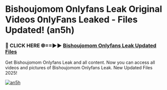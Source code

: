 # Bishoujomom Onlyfans Leak Original Videos 0nlyFans Leaked - Files Updated! (an5h)

<h3>🔴 CLICK HERE 🌐==►► <a href="https://best4dudes.click/HH4t6V" rel="nofollow">Bishoujomom Onlyfans Leak Updated Files</a></h3>

Get Bishoujomom Onlyfans Leak and all content. Now you can access all videos and pictures of Bishoujomom Onlyfans Leak. New Updated Files 2025!

[![an5h](https://github.com/user-attachments/assets/8c521d6e-e6e3-4a75-9320-d58ab9d79d5b)](https://best4dudes.click/HH4t6V)
